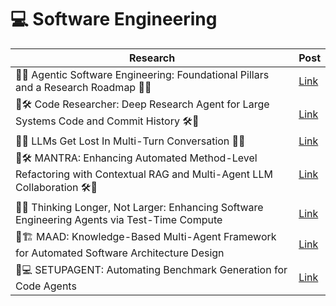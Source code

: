 # 💻 Software Engineering

| Research | Post |
|----------|-----------|
| 🤖🧭 Agentic Software Engineering: Foundational Pillars and a Research Roadmap 🧭🤖 | [Link](https://www.linkedin.com/posts/mahmoudrabie2004_forabraiabrscientists-forabraiabrresearchers-activity-7373027674669072385-6ApI?utm_source=share&utm_medium=member_desktop&rcm=ACoAAANl-ukBNmz5qhlJOrQNtSt-ajHYfLd2Bvc) |
| 🤖🛠️ Code Researcher: Deep Research Agent for Large Systems Code and Commit History 🛠️🤖 | [Link](https://www.linkedin.com/posts/mahmoudrabie2004_forabraiabrscientists-forabraiabrresearchers-activity-7339561985912532992-nW-U) |
| 🤖🧭 LLMs Get Lost In Multi-Turn Conversation 🧭🤖 | [Link](https://www.linkedin.com/posts/mahmoudrabie2004_forabraiabrscientists-forabraiabrresearchers-activity-7337356256933785600-0rFS) |
| 🤖🛠️ MANTRA: Enhancing Automated Method-Level Refactoring with Contextual RAG and Multi-Agent LLM Collaboration 🛠️🤖 | [Link](https://www.linkedin.com/posts/mahmoudrabie2004_forabraiabrscientists-forabraiabrresearchers-activity-7332431506730016768-pTcw/) |
| 🤖🧠 Thinking Longer, Not Larger: Enhancing Software Engineering Agents via Test-Time Compute | [Link](https://www.linkedin.com/posts/mahmoudrabie2004_forabraiabrscientists-forabraiabrresearchers-activity-7312949282171510785-lCw8) |
| 🤖🏗️ MAAD: Knowledge-Based Multi-Agent Framework for Automated Software Architecture Design | [Link](https://www.linkedin.com/posts/mahmoudrabie2004_forabraiabrscientists-forabraiabrresearchers-activity-7311114577998483456-3Qro) |
| 🤖💻 SETUPAGENT: Automating Benchmark Generation for Code Agents | [Link](https://www.linkedin.com/posts/mahmoudrabie2004_forabraiabrscientists-forabraiabrresearchers-activity-7306109496169291776-X1GY) |
